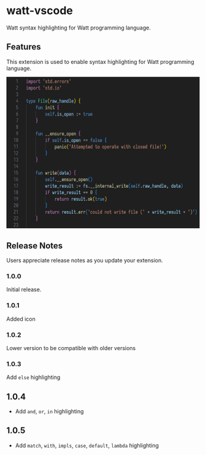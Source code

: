 # watt-vscode

Watt syntax highlighting for Watt programming language.

## Features

This extension is used to enable syntax highlighting for Watt programming language.

![Screenshot](./static/screenshot.png)

## Release Notes

Users appreciate release notes as you update your extension.

### 1.0.0

Initial release.

### 1.0.1

Added icon

### 1.0.2

Lower version to be compatible with older versions

### 1.0.3

Add `else` highlighting

## 1.0.4

- Add `and`, `or`, `in` highlighting

## 1.0.5
- Add `match`, `with`, `impls`, `case`, `default`, `lambda` highlighting
